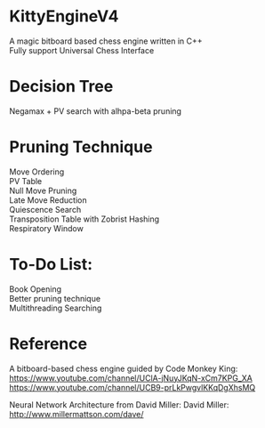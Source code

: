 # KittyEngineV4

A magic bitboard based chess engine written in C++  
Fully support Universal Chess Interface  

# Decision Tree  
Negamax + PV search with alhpa-beta pruning  

# Pruning Technique  
Move Ordering  
PV Table  
Null Move Pruning  
Late Move Reduction  
Quiescence Search  
Transposition Table with Zobrist Hashing  
Respiratory Window  



# To-Do List:  
Book Opening  
Better pruning technique  
Multithreading Searching  

# Reference  
A bitboard-based chess engine guided by Code Monkey King:<br />
https://www.youtube.com/channel/UClA-jNuyJKqN-xCm7KPG_XA<br />
https://www.youtube.com/channel/UCB9-prLkPwgvlKKqDgXhsMQ<br />


Neural Network Architecture from David Miller: 
David Miller: http://www.millermattson.com/dave/<br />


